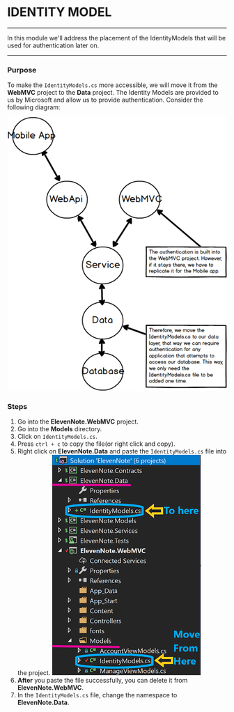 # IDENTITY MODEL
---
In this module we'll address the placement of the IdentityModels that will be used for authentication later on. 

<hr />

### Purpose
To make the `IdentityModels.cs` more accessible, we will move it from the **WebMVC** project to the **Data** project. The Identity Models are provided to us by Microsoft and allow us to provide authentication. Consider the following diagram:

![Identity Models](../assets/2.0-A-identity.png)
 
### Steps

1. Go into the **ElevenNote.WebMVC** project.
2. Go into the **Models** directory.
3. Click on `IdentityModels.cs`.
4. Press `ctrl + c` to copy the file(or right click and copy). 
5. Right click on **ElevenNote.Data** and paste the `IdentityModels.cs` file into the project.
![Move](../assets/2.0-A.png)
6. **After** you paste the file successfully, you can delete it from **ElevenNote.WebMVC**.
7. In the `IdentityModels.cs` file, change the namespace to **ElevenNote.Data**.

